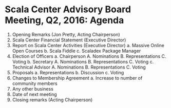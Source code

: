 # Scala Center Advisory Board Meeting, Q2, 2016: Agenda

1. Opening Remarks (Jon Pretty, Acting Chairperson)
2. Scala Center Financial Statement (Executive Director)
3. Report on Scala Center Activities (Executive Director)
 a. Massive Online Open Courses
 b. Scala Fiddle
 c. Scaladex Package Manager
4. Election of Officers
 a. Chairperson
  A. Nominations
  B. Representations
  C. Voting
 b. Secretary
  A. Nominations
  B. Representations
  C. Voting
 c. Technical Advisor
  A. Nominations
  B. Representations
  C. Voting
5. Proposals
 a. Representations
 b. Discussion
 c. Voting
6. Changes to Membership Agreement
 a. Increase to number of community members
7. Any other business
8. Date of next meeting
9. Closing remarks (Acting Chairperson)
